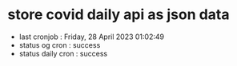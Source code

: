 # store covid daily api as json data

- last cronjob : Friday, 28 April 2023 01:02:49
- status og cron : success
- status daily cron : success
      
      